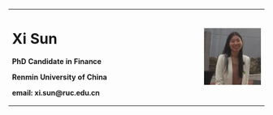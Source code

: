 <table>
  <tr>
    <td width="75%">
      <h1>Xi Sun</h1>
      <p><b>PhD Candidate in Finance</b></p>
      <p><b>Renmin University of China </b></p>
      <p><b>email: xi.sun@ruc.edu.cn</b></p>
      <p><b></b></p>
    </td>
    <td width="25%">
      <img src="/WWII.jpg" width="100%">   
    </td>
  </tr>
</table>
